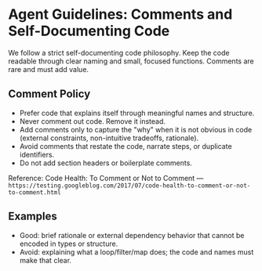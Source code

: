 # Agent Guidelines: Comments and Self-Documenting Code

We follow a strict self-documenting code philosophy. Keep the code readable through clear naming and small, focused functions. Comments are rare and must add value.

## Comment Policy
- Prefer code that explains itself through meaningful names and structure.
- Never comment out code. Remove it instead.
- Add comments only to capture the "why" when it is not obvious in code (external constraints, non-intuitive tradeoffs, rationale).
- Avoid comments that restate the code, narrate steps, or duplicate identifiers.
- Do not add section headers or boilerplate comments.

Reference: Code Health: To Comment or Not to Comment — `https://testing.googleblog.com/2017/07/code-health-to-comment-or-not-to-comment.html`

## Examples
- Good: brief rationale or external dependency behavior that cannot be encoded in types or structure.
- Avoid: explaining what a loop/filter/map does; the code and names must make that clear.

